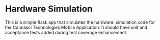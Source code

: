 # Hardware Simulation

This is a simple flask app that simulates the hardware.
 simulation code for the Cannasol Technologies Mobile Application.
It should have unit and acceptance tests added during test coverage enhancement.